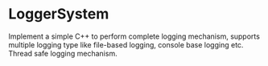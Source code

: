 # LoggerSystem
 Implement a simple C++ to perform complete logging mechanism, supports multiple logging type like file-based logging, console base logging etc. Thread safe logging mechanism. 

